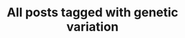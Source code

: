 ---
layout: tag
title: "All posts tagged with genetic variation"
permalink: /weblog/tags/genetic-variation/
taxonomy: genetic variation
---